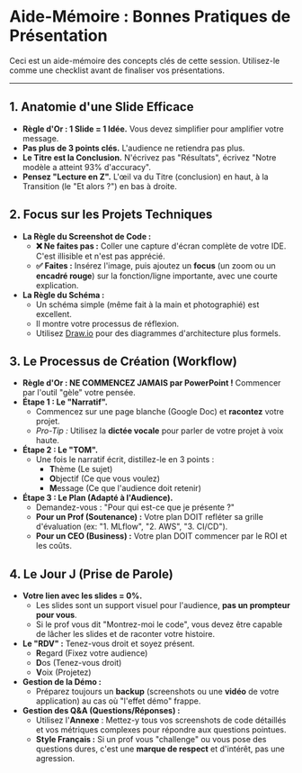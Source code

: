 # Aide-Mémoire : Bonnes Pratiques de Présentation

Ceci est un aide-mémoire des concepts clés de cette session. Utilisez-le comme une checklist avant de finaliser vos présentations.

---

## 1. Anatomie d'une Slide Efficace

* **Règle d'Or : 1 Slide = 1 Idée.** Vous devez simplifier pour amplifier votre message.
* **Pas plus de 3 points clés.** L'audience ne retiendra pas plus.
* **Le Titre est la Conclusion.** N'écrivez pas "Résultats", écrivez "Notre modèle a atteint 93% d'accuracy".
* **Pensez "Lecture en Z".** L'œil va du Titre (conclusion) en haut, à la Transition (le "Et alors ?") en bas à droite.

## 2. Focus sur les Projets Techniques

* **La Règle du Screenshot de Code :**
    * **❌ Ne faites pas :** Coller une capture d'écran complète de votre IDE. C'est illisible et n'est pas apprécié.
    * **✅ Faites :** Insérez l'image, puis ajoutez un **focus** (un zoom ou un **encadré rouge**) sur la fonction/ligne importante, avec une courte explication.
* **La Règle du Schéma :**
    * Un schéma simple (même fait à la main et photographié) est excellent.
    * Il montre votre processus de réflexion.
    * Utilisez [Draw.io](httpss://app.diagrams.net/) pour des diagrammes d'architecture plus formels.

## 3. Le Processus de Création (Workflow)

* **Règle d'Or : NE COMMENCEZ JAMAIS par PowerPoint !** Commencer par l'outil "gèle" votre pensée.
* **Étape 1 : Le "Narratif".**
    * Commencez sur une page blanche (Google Doc) et **racontez** votre projet.
    * *Pro-Tip :* Utilisez la **dictée vocale** pour parler de votre projet à voix haute.
* **Étape 2 : Le "TOM".**
    * Une fois le narratif écrit, distillez-le en 3 points :
        * **T**hème (Le sujet)
        * **O**bjectif (Ce que vous voulez)
        * **M**essage (Ce que l'audience doit retenir)
* **Étape 3 : Le Plan (Adapté à l'Audience).**
    * Demandez-vous : "Pour qui est-ce que je présente ?"
    * **Pour un Prof (Soutenance) :** Votre plan DOIT refléter sa grille d'évaluation (ex: "1. MLflow", "2. AWS", "3. CI/CD").
    * **Pour un CEO (Business) :** Votre plan DOIT commencer par le ROI et les coûts.

## 4. Le Jour J (Prise de Parole)

* **Votre lien avec les slides = 0%.**
    * Les slides sont un support visuel pour l'audience, **pas un prompteur pour vous**.
    * Si le prof vous dit "Montrez-moi le code", vous devez être capable de lâcher les slides et de raconter votre histoire.
* **Le "RDV" :** Tenez-vous droit et soyez présent.
    * **R**egard (Fixez votre audience)
    * **D**os (Tenez-vous droit)
    * **V**oix (Projetez)
* **Gestion de la Démo :**
    * Préparez toujours un **backup** (screenshots ou une **vidéo** de votre application) au cas où "l'effet démo" frappe.
* **Gestion des Q&A (Questions/Réponses) :**
    * Utilisez l'**Annexe** : Mettez-y tous vos screenshots de code détaillés et vos métriques complexes pour répondre aux questions pointues.
    * **Style Français :** Si un prof vous "challenge" ou vous pose des questions dures, c'est une **marque de respect** et d'intérêt, pas une agression.